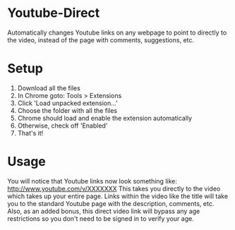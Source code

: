 Youtube-Direct
==============

Automatically changes Youtube links on any webpage to point to directly to the video, instead of the page with comments, suggestions, etc.

Setup
=====
1. Download all the files
2. In Chrome goto:    Tools  >  Extensions
3. Click 'Load unpacked extension...'
4. Choose the folder with all the files
5. Chrome should load and enable the extension automatically
6. Otherwise, check off 'Enabled'
7. That's it!

Usage
=====
You will notice that Youtube links now look something like:
http://www.youtube.com/v/XXXXXXX
This takes you directly to the video which takes up your entire page.
Links within the video like the title will take you to the standard Youtube page with the description, comments, etc.
Also, as an added bonus, this direct video link will bypass any age restrictions so you don't need to be signed in to verify your age.
